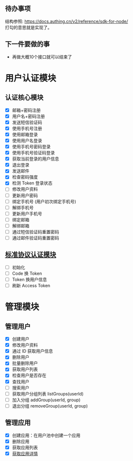 ## 待办事项
结构参照: https://docs.authing.cn/v2/reference/sdk-for-node/  
打勾的意思就是实现了。  

## 下一件要做的事
- 再做大概10个接口就可以结束了

# 用户认证模块
## 认证核心模块
- [x] 邮箱+密码注册
- [x] 用户名+密码注册
- [x] 发送短信验证码
- [x] 使用手机号注册
- [x] 使用邮箱登录
- [x] 使用用户名登录
- [x] 使用手机号密码登录
- [x] 使用手机号验证码登录
- [x] 获取当前登录的用户信息
- [x] 退出登录
- [x] 发送邮件
- [x] 检查密码强度
- [x] 检测 Token 登录状态
- [ ] 修改用户资料
- [ ] 更新用户密码
- [ ] 绑定手机号 (用户初次绑定手机号)
- [ ] 解绑手机号
- [ ] 更新用户手机号
- [ ] 绑定邮箱
- [ ] 解绑邮箱
- [ ] 通过短信验证码重置密码
- [ ] 通过邮件验证码重置密码

## [标准协议认证模块](https://docs.authing.cn/v2/reference/sdk-for-node/authentication/StandardProtocol.html)
- [ ] 初始化
- [ ] Code 换 Token
- [ ] Token 换用户信息
- [ ] 刷新 Access Token

# 管理模块
## 管理用户
- [x] 创建用户 
- [x] 修改用户资料
- [x] 通过 ID 获取用户信息
- [x] 删除用户
- [x] 批量删除用户
- [x] 获取用户列表
- [x] 检查用户是否存在
- [x] 查找用户
- [ ] 搜索用户
- [ ] 获取用户分组列表 listGroups(userId)
- [ ] 加入分组 addGroup(userId, group)
- [ ] 退出分组 removeGroup(userId, group)

## 管理应用
- [x] 创建应用：在用户池中创建一个应用
- [x] 删除应用
- [x] 获取应用列表
- [x] [获取应用详情](https://docs.authing.cn/v2/reference/sdk-for-node/management/ApplicationManagementClient.html#%E8%8E%B7%E5%8F%96%E5%BA%94%E7%94%A8%E8%AF%A6%E6%83%85)
